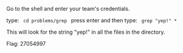 Go to the shell and enter your team's credentials.

type: <code> cd problems/grep </code> press enter and then type:
<code> grep "yep!" * </code>

This will look for the string "yep!" in all the files in the directory.

Flag: 27054997
